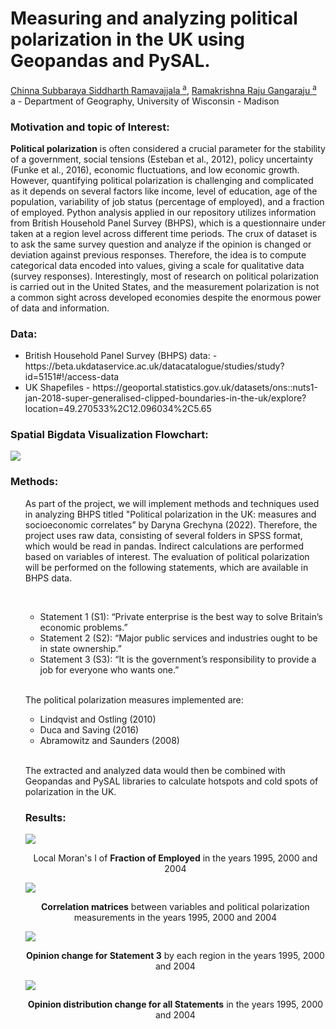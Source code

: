 # Measuring and analyzing political polarization in the UK using Geopandas and PySAL.
<a href = "https://sidrcs.github.io/maps/index.html"> Chinna Subbaraya Siddharth Ramavajjala <sup>a</sup></a>, <a href = ""> Ramakrishna Raju Gangaraju  <sup>a</sup></a> <br> a - Department of Geography, University of Wisconsin - Madison
<br>
<h3><b>Motivation and topic of Interest:</h3></b>
<p><b>Political polarization</b> is often considered a crucial parameter for the stability of a government, social tensions (Esteban et al., 2012), policy uncertainty (Funke et al., 2016), economic fluctuations, and low economic growth. However, quantifying political polarization is challenging and complicated as it depends on several factors like income, level of education, age of the population, variability of job status (percentage of employed), and a fraction of employed. Python analysis applied in our repository utilizes information from British Household Panel Survey (BHPS), which is a questionnaire under taken at a region level across different time periods. The crux of dataset is to ask the same survey question and analyze if the opinion is changed or deviation against previous responses. Therefore, the idea is to compute categorical data encoded into values, giving a scale for qualitative data (survey responses). Interestingly, most of research on political polarization is carried out in the United States, and the measurement polarization is not a common sight across developed economies despite the enormous power of data and information.</p>

<h3><b>Data:</b></h3>
<ul>
<li>British Household Panel Survey (BHPS) data:  - https://beta.ukdataservice.ac.uk/datacatalogue/studies/study?id=5151#!/access-data</li>
<li>UK Shapefiles - https://geoportal.statistics.gov.uk/datasets/ons::nuts1-jan-2018-super-generalised-clipped-boundaries-in-the-uk/explore?location=49.270533%2C12.096034%2C5.65</li>
</ul>

<h3><b>Spatial Bigdata Visualization Flowchart:</b></h3>

<img src = "https://github.com/Sidrcs/Political_Polarization/blob/main/images/flow.drawio.png?raw=true">

<h3><b>Methods:</b></h3>
<ul>
<p>As part of the project, we will implement methods and techniques used in analyzing BHPS titled "Political polarization in the UK: measures and socioeconomic correlates” by Daryna Grechyna (2022). Therefore, the project uses raw data, consisting of several folders in SPSS format, which would be read in pandas. Indirect calculations are performed based on variables of interest.
The evaluation of political polarization will be performed on the following statements, which are available in BHPS data.
<p>
<br>
<ul><li>Statement 1 (S1): “Private enterprise is the best way to solve Britain’s economic problems.”</li>
<li>Statement 2 (S2): “Major public services and industries ought to be in state ownership.”</li>
<li>Statement 3 (S3): “It is the government’s responsibility to provide a job for everyone who wants one.”</li></ul>
<br>
<p>The political polarization measures implemented are:<p>
<ul> <li> Lindqvist and Ostling (2010)</li>
<li> Duca and Saving (2016)</li>
<li> Abramowitz and Saunders (2008)</li> </ul>
<br>
<p>The extracted and analyzed data would then be combined with Geopandas and PySAL libraries to calculate hotspots and cold spots of polarization in the UK.</p>

<h3><b>Results:</b></h3>
  
<img src = "https://github.com/Sidrcs/Political_Polarization/blob/main/images/LISA_Frac_Employed_Temporal.gif?raw=true" align = "center"> 
<p align = "center">Local Moran's I of <b>Fraction of Employed</b> in the years 1995, 2000 and 2004</p>
  
<img src = "https://github.com/Sidrcs/Political_Polarization/blob/main/images/Temporal_Correlations.gif?raw=true">
<p align = "center"><b> Correlation matrices</b> between variables and political polarization measurements in the years 1995, 2000 and 2004</p>

<img src = "https://github.com/Sidrcs/Political_Polarization/blob/main/images/Temporal_S3_Opinions_byRegion.gif?raw=true">
<p align = "center"><b>Opinion change for Statement 3</b> by each region in the years 1995, 2000 and 2004</p>

<img src = "https://github.com/Sidrcs/Political_Polarization/blob/main/images/Temporal_Distributions.gif?raw=true">
<p align = "center"><b>Opinion distribution change for all Statements</b> in the years 1995, 2000 and 2004</p>



